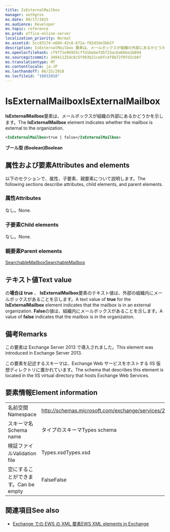 ```yaml
---
title: IsExternalMailbox
manager: sethgros
ms.date: 09/17/2015
ms.audience: Developer
ms.topic: reference
ms.prod: office-online-server
localization_priority: Normal
ms.assetid: 5cc83174-e684-42c8-b72a-f82d3de3bb2f
description: IsExternalMailbox 要素は、メールボックスが組織の外部にあるかどうかを示します。
ms.openlocfilehash: cf9f71e9b955cffd1bebefd5f23acba66ba1b894
ms.sourcegitcommit: 34041125dc8c5f993b21cebfc4f8b72f0fd2cb6f
ms.translationtype: MT
ms.contentlocale: ja-JP
ms.lasthandoff: 06/25/2018
ms.locfileid: "19832010"
---
```

# <a name="isexternalmailbox"></a><span data-ttu-id="263f0-103">IsExternalMailbox</span><span class="sxs-lookup"><span data-stu-id="263f0-103">IsExternalMailbox</span></span>

<span data-ttu-id="263f0-104">**IsExternalMailbox**要素は、メールボックスが組織の外部にあるかどうかを示します。</span><span class="sxs-lookup"><span data-stu-id="263f0-104">The **IsExternalMailbox** element indicates whether the mailbox is external to the organization.</span></span> 
  
```XML
<IsExternalMailbox>true | false</IsExternalMailbox>
```

 <span data-ttu-id="263f0-105">**ブール型 (Boolean)**</span><span class="sxs-lookup"><span data-stu-id="263f0-105">**Boolean**</span></span>
## <a name="attributes-and-elements"></a><span data-ttu-id="263f0-106">属性および要素</span><span class="sxs-lookup"><span data-stu-id="263f0-106">Attributes and elements</span></span>

<span data-ttu-id="263f0-107">以下のセクションで、属性、子要素、親要素について説明します。</span><span class="sxs-lookup"><span data-stu-id="263f0-107">The following sections describe attributes, child elements, and parent elements.</span></span>
  
### <a name="attributes"></a><span data-ttu-id="263f0-108">属性</span><span class="sxs-lookup"><span data-stu-id="263f0-108">Attributes</span></span>

<span data-ttu-id="263f0-109">なし。</span><span class="sxs-lookup"><span data-stu-id="263f0-109">None.</span></span>
  
### <a name="child-elements"></a><span data-ttu-id="263f0-110">子要素</span><span class="sxs-lookup"><span data-stu-id="263f0-110">Child elements</span></span>

<span data-ttu-id="263f0-111">なし。</span><span class="sxs-lookup"><span data-stu-id="263f0-111">None.</span></span>
  
### <a name="parent-elements"></a><span data-ttu-id="263f0-112">親要素</span><span class="sxs-lookup"><span data-stu-id="263f0-112">Parent elements</span></span>

[<span data-ttu-id="263f0-113">SearchableMailbox</span><span class="sxs-lookup"><span data-stu-id="263f0-113">SearchableMailbox</span></span>](searchablemailbox.md)
  
## <a name="text-value"></a><span data-ttu-id="263f0-114">テキスト値</span><span class="sxs-lookup"><span data-stu-id="263f0-114">Text value</span></span>

<span data-ttu-id="263f0-115">の**場合は true** 、 **IsExternalMailbox**要素のテキスト値は、外部の組織内にメールボックスがあることを示します。</span><span class="sxs-lookup"><span data-stu-id="263f0-115">A text value of **true** for the **IsExternalMailbox** element indicates that the mailbox is in an external organization.</span></span> <span data-ttu-id="263f0-116">**False**の値は、組織内にメールボックスがあることを示します。</span><span class="sxs-lookup"><span data-stu-id="263f0-116">A value of **false** indicates that the mailbox is in the organization.</span></span> 
  
## <a name="remarks"></a><span data-ttu-id="263f0-117">備考</span><span class="sxs-lookup"><span data-stu-id="263f0-117">Remarks</span></span>

<span data-ttu-id="263f0-118">この要素は Exchange Server 2013 で導入されました。</span><span class="sxs-lookup"><span data-stu-id="263f0-118">This element was introduced in Exchange Server 2013.</span></span>
  
<span data-ttu-id="263f0-119">この要素を記述するスキーマは、Exchange Web サービスをホストする IIS 仮想ディレクトリに置かれています。</span><span class="sxs-lookup"><span data-stu-id="263f0-119">The schema that describes this element is located in the IIS virtual directory that hosts Exchange Web Services.</span></span>
  
## <a name="element-information"></a><span data-ttu-id="263f0-120">要素情報</span><span class="sxs-lookup"><span data-stu-id="263f0-120">Element information</span></span>

|||
|:-----|:-----|
|<span data-ttu-id="263f0-121">名前空間</span><span class="sxs-lookup"><span data-stu-id="263f0-121">Namespace</span></span>  <br/> |http://schemas.microsoft.com/exchange/services/2006/types  <br/> |
|<span data-ttu-id="263f0-122">スキーマ名</span><span class="sxs-lookup"><span data-stu-id="263f0-122">Schema name</span></span>  <br/> |<span data-ttu-id="263f0-123">タイプのスキーマ</span><span class="sxs-lookup"><span data-stu-id="263f0-123">Types schema</span></span>  <br/> |
|<span data-ttu-id="263f0-124">検証ファイル</span><span class="sxs-lookup"><span data-stu-id="263f0-124">Validation file</span></span>  <br/> |<span data-ttu-id="263f0-125">Types.xsd</span><span class="sxs-lookup"><span data-stu-id="263f0-125">Types.xsd</span></span>  <br/> |
|<span data-ttu-id="263f0-126">空にすることができます。</span><span class="sxs-lookup"><span data-stu-id="263f0-126">Can be empty</span></span>  <br/> |<span data-ttu-id="263f0-127">False</span><span class="sxs-lookup"><span data-stu-id="263f0-127">False</span></span>  <br/> |
   
## <a name="see-also"></a><span data-ttu-id="263f0-128">関連項目</span><span class="sxs-lookup"><span data-stu-id="263f0-128">See also</span></span>



- [<span data-ttu-id="263f0-129">Exchange での EWS の XML 要素</span><span class="sxs-lookup"><span data-stu-id="263f0-129">EWS XML elements in Exchange</span></span>](ews-xml-elements-in-exchange.md)


